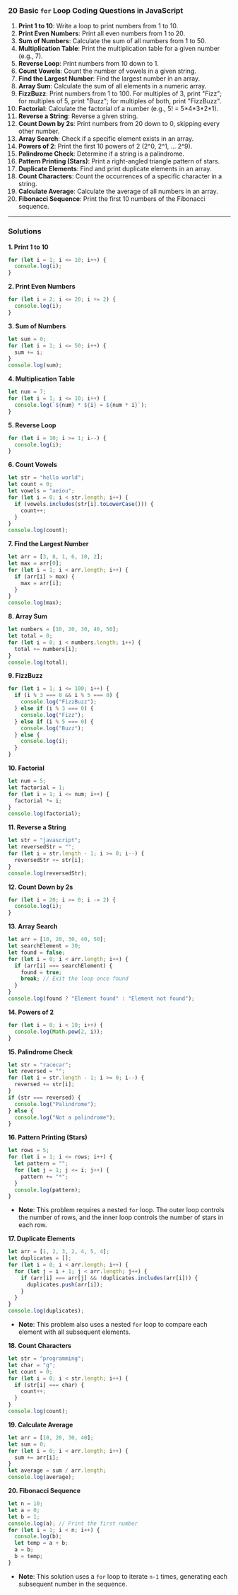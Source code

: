 ### 20 Basic `for` Loop Coding Questions in JavaScript

1.  **Print 1 to 10**: Write a loop to print numbers from 1 to 10.
2.  **Print Even Numbers**: Print all even numbers from 1 to 20.
3.  **Sum of Numbers**: Calculate the sum of all numbers from 1 to 50.
4.  **Multiplication Table**: Print the multiplication table for a given number (e.g., 7).
5.  **Reverse Loop**: Print numbers from 10 down to 1.
6.  **Count Vowels**: Count the number of vowels in a given string.
7.  **Find the Largest Number**: Find the largest number in an array.
8.  **Array Sum**: Calculate the sum of all elements in a numeric array.
9.  **FizzBuzz**: Print numbers from 1 to 100. For multiples of 3, print "Fizz"; for multiples of 5, print "Buzz"; for multiples of both, print "FizzBuzz".
10. **Factorial**: Calculate the factorial of a number (e.g., 5\! = 5\*4\*3\*2\*1).
11. **Reverse a String**: Reverse a given string.
12. **Count Down by 2s**: Print numbers from 20 down to 0, skipping every other number.
13. **Array Search**: Check if a specific element exists in an array.
14. **Powers of 2**: Print the first 10 powers of 2 (2^0, 2^1, ... 2^9).
15. **Palindrome Check**: Determine if a string is a palindrome.
16. **Pattern Printing (Stars)**: Print a right-angled triangle pattern of stars.
17. **Duplicate Elements**: Find and print duplicate elements in an array.
18. **Count Characters**: Count the occurrences of a specific character in a string.
19. **Calculate Average**: Calculate the average of all numbers in an array.
20. **Fibonacci Sequence**: Print the first 10 numbers of the Fibonacci sequence.

---

### Solutions

**1. Print 1 to 10**

```javascript
for (let i = 1; i <= 10; i++) {
  console.log(i);
}
```

**2. Print Even Numbers**

```javascript
for (let i = 2; i <= 20; i += 2) {
  console.log(i);
}
```

**3. Sum of Numbers**

```javascript
let sum = 0;
for (let i = 1; i <= 50; i++) {
  sum += i;
}
console.log(sum);
```

**4. Multiplication Table**

```javascript
let num = 7;
for (let i = 1; i <= 10; i++) {
  console.log(`${num} * ${i} = ${num * i}`);
}
```

**5. Reverse Loop**

```javascript
for (let i = 10; i >= 1; i--) {
  console.log(i);
}
```

**6. Count Vowels**

```javascript
let str = "hello world";
let count = 0;
let vowels = "aeiou";
for (let i = 0; i < str.length; i++) {
  if (vowels.includes(str[i].toLowerCase())) {
    count++;
  }
}
console.log(count);
```

**7. Find the Largest Number**

```javascript
let arr = [3, 8, 1, 6, 10, 2];
let max = arr[0];
for (let i = 1; i < arr.length; i++) {
  if (arr[i] > max) {
    max = arr[i];
  }
}
console.log(max);
```

**8. Array Sum**

```javascript
let numbers = [10, 20, 30, 40, 50];
let total = 0;
for (let i = 0; i < numbers.length; i++) {
  total += numbers[i];
}
console.log(total);
```

**9. FizzBuzz**

```javascript
for (let i = 1; i <= 100; i++) {
  if (i % 3 === 0 && i % 5 === 0) {
    console.log("FizzBuzz");
  } else if (i % 3 === 0) {
    console.log("Fizz");
  } else if (i % 5 === 0) {
    console.log("Buzz");
  } else {
    console.log(i);
  }
}
```

**10. Factorial**

```javascript
let num = 5;
let factorial = 1;
for (let i = 1; i <= num; i++) {
  factorial *= i;
}
console.log(factorial);
```

**11. Reverse a String**

```javascript
let str = "javascript";
let reversedStr = "";
for (let i = str.length - 1; i >= 0; i--) {
  reversedStr += str[i];
}
console.log(reversedStr);
```

**12. Count Down by 2s**

```javascript
for (let i = 20; i >= 0; i -= 2) {
  console.log(i);
}
```

**13. Array Search**

```javascript
let arr = [10, 20, 30, 40, 50];
let searchElement = 30;
let found = false;
for (let i = 0; i < arr.length; i++) {
  if (arr[i] === searchElement) {
    found = true;
    break; // Exit the loop once found
  }
}
console.log(found ? "Element found" : "Element not found");
```

**14. Powers of 2**

```javascript
for (let i = 0; i < 10; i++) {
  console.log(Math.pow(2, i));
}
```

**15. Palindrome Check**

```javascript
let str = "racecar";
let reversed = "";
for (let i = str.length - 1; i >= 0; i--) {
  reversed += str[i];
}
if (str === reversed) {
  console.log("Palindrome");
} else {
  console.log("Not a palindrome");
}
```

**16. Pattern Printing (Stars)**

```javascript
let rows = 5;
for (let i = 1; i <= rows; i++) {
  let pattern = "";
  for (let j = 1; j <= i; j++) {
    pattern += "*";
  }
  console.log(pattern);
}
```

- **Note**: This problem requires a nested `for` loop. The outer loop controls the number of rows, and the inner loop controls the number of stars in each row.

**17. Duplicate Elements**

```javascript
let arr = [1, 2, 3, 2, 4, 5, 4];
let duplicates = [];
for (let i = 0; i < arr.length; i++) {
  for (let j = i + 1; j < arr.length; j++) {
    if (arr[i] === arr[j] && !duplicates.includes(arr[i])) {
      duplicates.push(arr[i]);
    }
  }
}
console.log(duplicates);
```

- **Note**: This problem also uses a nested `for` loop to compare each element with all subsequent elements.

**18. Count Characters**

```javascript
let str = "programming";
let char = "g";
let count = 0;
for (let i = 0; i < str.length; i++) {
  if (str[i] === char) {
    count++;
  }
}
console.log(count);
```

**19. Calculate Average**

```javascript
let arr = [10, 20, 30, 40];
let sum = 0;
for (let i = 0; i < arr.length; i++) {
  sum += arr[i];
}
let average = sum / arr.length;
console.log(average);
```

**20. Fibonacci Sequence**

```javascript
let n = 10;
let a = 0;
let b = 1;
console.log(a); // Print the first number
for (let i = 1; i < n; i++) {
  console.log(b);
  let temp = a + b;
  a = b;
  b = temp;
}
```

- **Note**: This solution uses a `for` loop to iterate `n-1` times, generating each subsequent number in the sequence.

